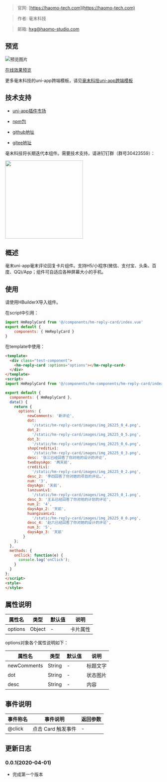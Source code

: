 > 官网: [https://haomo-tech.com](https://haomo-tech.com)

> 作者: 毫末科技

> 邮箱: hxg@haomo-studio.com

## 预览

![预览图片](http://downloads.haomo-tech.com/uniapp/hm-reply-card.png)

[在线效果预览](http://template.uniapp.haomo-tech.com/pages/haomo/test-component/hm-reply-card)

更多毫末科技的uni-app跨端模板，请见[毫末科技uni-app跨端模板](https://haomo-tech.com/sale.html)

## 技术支持

* [uni-app插件市场](https://ext.dcloud.net.cn/plugin?id=1551)

* [npm包](https://www.npmjs.com/package/hm-uniapp-reply-card)

* [github地址](https://github.com/haomo-studio/hm-uniapp-reply-card)

* [gitee地址](https://gitee.com/haomo/hm-uniapp-reply-card)

毫末科技将长期迭代本组件。需要技术支持，请进钉钉群（群号30423559）：

<img width="250" src="http://downloads.haomo-tech.com/%E6%AF%AB%E6%9C%ABuniapp%E7%BB%84%E4%BB%B6%E6%8A%80%E6%9C%AF%E6%94%AF%E6%8C%81.jpg">

## 概述

毫末uni-app毫末评论回复卡片组件。支持H5/小程序(微信、支付宝、头条、百度、QQ)/App；组件可自适应各种屏幕大小的手机。

## 使用

请使用HBuilderX导入组件。

在script中引用：

```javascript
import HmReplyCard from '@/components/hm-reply-card/index.vue'
export default {
    components: { HmReplyCard }
}
```

在template中使用：

```html
<template>
  <div class="test-component">
    <hm-reply-card :options="options"></hm-reply-card>
  </div>
</template>
<script>
import HmReplyCard from '@/components/hm-components/hm-reply-card/index.vue'

export default {
  components: { HmReplyCard },
  data() {
    return {
      options: {
          newComments: '新评论',
          dot:
            '/static/hm-reply-card/images/img_26225_0_4.png',
          dot_2:
            '/static/hm-reply-card/images/img_26225_0_5.png',
          dot_3:
            '/static/hm-reply-card/images/img_26225_0_6.png',
          shopCreditLv1:
            '/static/hm-reply-card/images/img_26225_0_3.png',
          desc: '张三已经回答了你对他的设计的评论',
          twoDaysAgo: '两天前',
          creditLv1:
            '/static/hm-reply-card/images/img_26225_0_2.png',
          desc_2: '李四回答了你对她的项目的评论…',
          num: '3',
          daysAgo: '天前',
          lanzuanLv1:
            '/static/hm-reply-card/images/img_26225_0_1.png',
          desc_3: '王五已经回答了你对他的计划的评论',
          num_2: '4',
          daysAgo_2: '天前',
          huangzuanLv1:
            '/static/hm-reply-card/images/img_26225_0_0.png',
          desc_4: '赵六已经回答了你对她的设计的评论',
          num_3: '5',
          daysAgo_3: '天前'
        }
    };
  },
  methods: {
    onClick: function(e) {
      console.log('onClick');
    }
  }
};
</script>
<style>
</style>

```

## 属性说明

| 属性名        | 类型     | 默认值 | 说明                                                                       |
|-----------   |---------|--------|----------------------------------------------------------------------------|
| options        | Object  | -      | 卡片属性                                                                   |

options对象各个属性说明如下：

| 属性名        | 类型     | 默认值 | 说明                                                                       |
|-----------   |---------|--------|----------------------------------------------------------------------------|
| newComments        | String  | -      | 标题文字                                                                   |
| dot        | String  | -      | 状态图片                                                                   |
| desc        | String  | -      | 内容                                                                   |

## 事件说明

| 事件称名   | 事件说明           | 返回参数 |
|----------|--------------------|----------|
| @click   | 点击 Card 触发事件 | -        |

## 更新日志

### 0.0.1(2020-04-01)

* 完成第一个版本
